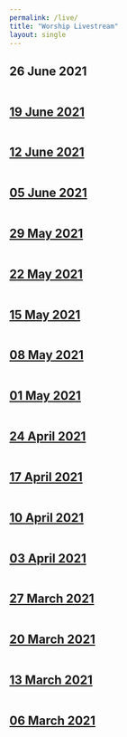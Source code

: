 ```yaml
---
permalink: /live/
title: "Worship Livestream"
layout: single
---
```


## 26 June 2021
<a href="https://youtu.be/T9OsfHaZMK0"><img src="{{ site.url }}{{ site.baseurl }}/assets/images/Worship Service - 26 June 2021.jpg" alt="">
## 19 June 2021
<a href="https://youtu.be/ZHTaOVVUQm4"><img src="{{ site.url }}{{ site.baseurl }}/assets/images/Worship Service - 19 June 2021.jpg" alt="">
## 12 June 2021
<a href="https://youtu.be/5sQpJA61AMQ"><img src="{{ site.url }}{{ site.baseurl }}/assets/images/Worship Service - 12 June 2021.jpg" alt="">
## 05 June 2021
<a href="https://youtu.be/A-W5wLKXW48"><img src="{{ site.url }}{{ site.baseurl }}/assets/images/Worship Service - 05 June 2021.jpg" alt="">
## 29 May 2021
<a href="https://youtu.be/966O3mj3LfU"><img src="{{ site.url }}{{ site.baseurl }}/assets/images/Worship Service - 29 May 2021.jpg" alt="">
## 22 May 2021
<a href="https://youtu.be/Y9omS_1-0Zw"><img src="{{ site.url }}{{ site.baseurl }}/assets/images/Worship Service - 22 May 2021.jpg" alt="">
## 15 May 2021
<a href="https://youtu.be/jXN7v_MIeg0"><img src="{{ site.url }}{{ site.baseurl }}/assets/images/Worship Service - 15 May 2021.jpg" alt="">
## 08 May 2021
<a href="https://youtu.be/-uT0L2osW74"><img src="{{ site.url }}{{ site.baseurl }}/assets/images/Worship Service - 08 May 2021.jpg" alt="">
## 01 May 2021
<a href="https://youtu.be/VZQCXNJU8JI"><img src="{{ site.url }}{{ site.baseurl }}/assets/images/Worship Service - 01 May 2021.jpg" alt="">
## 24 April 2021
<a href="https://youtu.be/qSMt8STfS9w"><img src="{{ site.url }}{{ site.baseurl }}/assets/images/Worship Service - 24 April 2021.jpg" alt="">
## 17 April 2021
<a href="https://youtu.be/guUXLImn-20"><img src="{{ site.url }}{{ site.baseurl }}/assets/images/Worship Service - 17 April 2021.jpg" alt="">
## 10 April 2021
<a href="https://youtu.be/emWeYPOWj4E"><img src="{{ site.url }}{{ site.baseurl }}/assets/images/Worship Service - 10 April 2021.jpg" alt="">
## 03 April 2021
<a href="https://youtu.be/I-YDDPbRDUo"><img src="{{ site.url }}{{ site.baseurl }}/assets/images/Worship Service - 03 April 2021.jpg" alt="">

## 27 March 2021
<a href="https://youtu.be/MQw-EyTZ0aE"><img src="{{ site.url }}{{ site.baseurl }}/assets/images/Worship Service - 27 March 2021.jpg" alt="">
## 20 March 2021
<a href="https://youtu.be/TM9Mi1pAIRY"><img src="{{ site.url }}{{ site.baseurl }}/assets/images/Worship Service - 20 March 2021.jpg" alt="">
## 13 March 2021
<a href="https://youtu.be/eNwoo0yslJ4"><img src="{{ site.url }}{{ site.baseurl }}/assets/images/Worship Service - 13 March 2021.jpg" alt="">
## 06 March 2021
<a href="https://youtu.be/4VgIJ5OVTeo"><img src="{{ site.url }}{{ site.baseurl }}/assets/images/Worship Service - 06 March 2021.jpg" alt="">